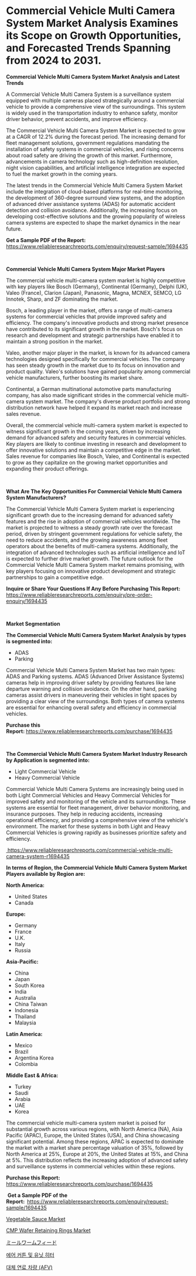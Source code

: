 <p><h1>Commercial Vehicle Multi Camera System Market Analysis Examines its Scope on Growth Opportunities, and Forecasted Trends Spanning from 2024 to 2031.</h1></p><p><strong>Commercial Vehicle Multi Camera System Market Analysis and Latest Trends</strong></p>
<p><p>A Commercial Vehicle Multi Camera System is a surveillance system equipped with multiple cameras placed strategically around a commercial vehicle to provide a comprehensive view of the surroundings. This system is widely used in the transportation industry to enhance safety, monitor driver behavior, prevent accidents, and improve efficiency.</p><p>The Commercial Vehicle Multi Camera System Market is expected to grow at a CAGR of 12.2% during the forecast period. The increasing demand for fleet management solutions, government regulations mandating the installation of safety systems in commercial vehicles, and rising concerns about road safety are driving the growth of this market. Furthermore, advancements in camera technology such as high-definition resolution, night vision capabilities, and artificial intelligence integration are expected to fuel the market growth in the coming years.</p><p>The latest trends in the Commercial Vehicle Multi Camera System Market include the integration of cloud-based platforms for real-time monitoring, the development of 360-degree surround view systems, and the adoption of advanced driver assistance systems (ADAS) for automatic accident detection and collision avoidance. Additionally, the increasing focus on developing cost-effective solutions and the growing popularity of wireless camera systems are expected to shape the market dynamics in the near future.</p></p>
<p><strong>Get a Sample PDF of the Report:&nbsp;</strong> <a href="https://www.reliableresearchreports.com/enquiry/request-sample/1694435">https://www.reliableresearchreports.com/enquiry/request-sample/1694435</a></p>
<p>&nbsp;</p>
<p><strong>Commercial Vehicle Multi Camera System Major Market Players</strong></p>
<p><p>The commercial vehicle multi-camera system market is highly competitive with key players like Bosch (Germany), Continental (Germany), Delphi (UK), Valeo (France), Clarion (Japan), Panasonic, Magna, MCNEX, SEMCO, LG Innotek, Sharp, and ZF dominating the market.</p><p>Bosch, a leading player in the market, offers a range of multi-camera systems for commercial vehicles that provide improved safety and efficiency. The company's innovative products and strong market presence have contributed to its significant growth in the market. Bosch's focus on research and development and strategic partnerships have enabled it to maintain a strong position in the market.</p><p>Valeo, another major player in the market, is known for its advanced camera technologies designed specifically for commercial vehicles. The company has seen steady growth in the market due to its focus on innovation and product quality. Valeo's solutions have gained popularity among commercial vehicle manufacturers, further boosting its market share.</p><p>Continental, a German multinational automotive parts manufacturing company, has also made significant strides in the commercial vehicle multi-camera system market. The company's diverse product portfolio and strong distribution network have helped it expand its market reach and increase sales revenue.</p><p>Overall, the commercial vehicle multi-camera system market is expected to witness significant growth in the coming years, driven by increasing demand for advanced safety and security features in commercial vehicles. Key players are likely to continue investing in research and development to offer innovative solutions and maintain a competitive edge in the market. Sales revenue for companies like Bosch, Valeo, and Continental is expected to grow as they capitalize on the growing market opportunities and expanding their product offerings.</p></p>
<p>&nbsp;</p>
<p><strong>What Are The Key Opportunities For Commercial Vehicle Multi Camera System Manufacturers?</strong></p>
<p><p>The Commercial Vehicle Multi Camera System market is experiencing significant growth due to the increasing demand for advanced safety features and the rise in adoption of commercial vehicles worldwide. The market is projected to witness a steady growth rate over the forecast period, driven by stringent government regulations for vehicle safety, the need to reduce accidents, and the growing awareness among fleet operators about the benefits of multi-camera systems. Additionally, the integration of advanced technologies such as artificial intelligence and IoT is expected to further drive market growth. The future outlook for the Commercial Vehicle Multi Camera System market remains promising, with key players focusing on innovative product development and strategic partnerships to gain a competitive edge.</p></p>
<p><strong>Inquire or Share Your Questions If Any Before Purchasing This Report:</strong> <a href="https://www.reliableresearchreports.com/enquiry/pre-order-enquiry/1694435">https://www.reliableresearchreports.com/enquiry/pre-order-enquiry/1694435</a></p>
<p>&nbsp;</p>
<p><strong>Market Segmentation</strong></p>
<p><strong>The Commercial Vehicle Multi Camera System Market Analysis by types is segmented into:</strong></p>
<p><ul><li>ADAS</li><li>Parking</li></ul></p>
<p><p>Commercial Vehicle Multi Camera System Market has two main types: ADAS and Parking systems. ADAS (Advanced Driver Assistance Systems) cameras help in improving driver safety by providing features like lane departure warning and collision avoidance. On the other hand, parking cameras assist drivers in maneuvering their vehicles in tight spaces by providing a clear view of the surroundings. Both types of camera systems are essential for enhancing overall safety and efficiency in commercial vehicles.</p></p>
<p><strong>Purchase this Report:&nbsp;</strong><a href="https://www.reliableresearchreports.com/purchase/1694435">https://www.reliableresearchreports.com/purchase/1694435</a></p>
<p>&nbsp;</p>
<p><strong>The Commercial Vehicle Multi Camera System Market Industry Research by Application is segmented into:</strong></p>
<p><ul><li>Light Commercial Vehicle</li><li>Heavy Commercial Vehicle</li></ul></p>
<p><p>Commercial Vehicle Multi Camera Systems are increasingly being used in both Light Commercial Vehicles and Heavy Commercial Vehicles for improved safety and monitoring of the vehicle and its surroundings. These systems are essential for fleet management, driver behavior monitoring, and insurance purposes. They help in reducing accidents, increasing operational efficiency, and providing a comprehensive view of the vehicle's environment. The market for these systems in both Light and Heavy Commercial Vehicles is growing rapidly as businesses prioritize safety and efficiency.</p></p>
<p><a href="https://www.reliableresearchreports.com/commercial-vehicle-multi-camera-system-r1694435">&nbsp;https://www.reliableresearchreports.com/commercial-vehicle-multi-camera-system-r1694435</a></p>
<p><strong>In terms of Region, the Commercial Vehicle Multi Camera System Market Players available by Region are:</strong></p>
<p>
    <p> <strong> North America: </strong>
        <ul>
            <li>United States</li>
            <li>Canada</li>
        </ul>
        </p> 
    <p> <strong> Europe: </strong>
        <ul>
            <li>Germany</li>
            <li>France</li>
            <li>U.K.</li>
            <li>Italy</li>
            <li>Russia</li>
        </ul>
        </p> 
    <p> <strong> Asia-Pacific: </strong>
        <ul>
            <li>China</li>
            <li>Japan</li>
            <li>South Korea</li>
            <li>India</li>
            <li>Australia</li>
            <li>China Taiwan</li>
            <li>Indonesia</li>
            <li>Thailand</li>
            <li>Malaysia</li>
        </ul>
        </p> 
    <p> <strong> Latin America: </strong>
        <ul>
            <li>Mexico</li>
            <li>Brazil</li>
            <li>Argentina Korea</li>
            <li>Colombia</li>
        </ul>
        </p> 
    <p> <strong> Middle East & Africa: </strong>
        <ul>
            <li>Turkey</li>
            <li>Saudi</li>
            <li>Arabia</li>
            <li>UAE</li>
            <li>Korea</li>
        </ul>
    </p>
    </p>
<p><p>The commercial vehicle multi-camera system market is poised for substantial growth across various regions, with North America (NA), Asia Pacific (APAC), Europe, the United States (USA), and China showcasing significant potential. Among these regions, APAC is expected to dominate the market with a market share percentage valuation of 35%, followed by North America at 25%, Europe at 20%, the United States at 15%, and China at 5%. This distribution reflects the increasing adoption of advanced safety and surveillance systems in commercial vehicles within these regions.</p></p>
<p><strong>Purchase this Report: </strong><a href="https://www.reliableresearchreports.com/purchase/1694435">https://www.reliableresearchreports.com/purchase/1694435</a></p>
<p>&nbsp;<strong>Get a Sample PDF of the Report:&nbsp;&nbsp;</strong><a href="https://www.reliableresearchreports.com/enquiry/request-sample/1694435">https://www.reliableresearchreports.com/enquiry/request-sample/1694435</a></p>
<p><strong></strong></p>
<p><p><a href="https://github.com/jaidynmorantestelletmjzya/Market-Research-Report-List-2/blob/main/vegetable-sauce-market.md">Vegetable Sauce Market</a></p><p><a href="https://issuu.com/reportprime-2/docs/cmp-wafer-retaining-rings-market-size-2030.pptx">CMP Wafer Retaining Rings Market</a></p><p><a href="https://github.com/vtbvgl20191192/Market-Research-Report-List-2/blob/main/1567158102914.md">ミールワームフィード</a></p><p><a href="https://github.com/Tristiarton768456/Market-Research-Report-List-2/blob/main/322611696412.md">에어 커튼 및 유닛 히터</a></p><p><a href="https://github.com/novabrown3/Market-Research-Report-List-1/blob/main/618187896413.md">대체 연료 차량 (AFV)</a></p></p>